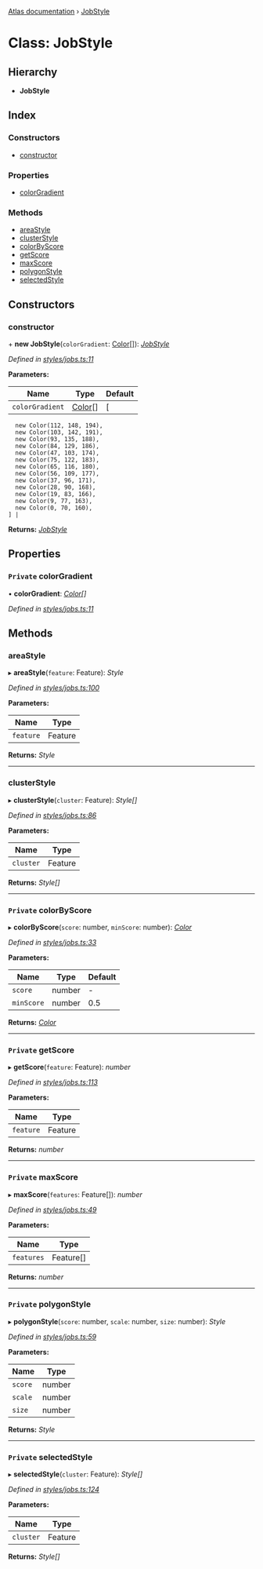 [Atlas documentation](../globals.md) › [JobStyle](jobstyle.md)

# Class: JobStyle

## Hierarchy

* **JobStyle**

## Index

### Constructors

* [constructor](jobstyle.md#constructor)

### Properties

* [colorGradient](jobstyle.md#private-colorgradient)

### Methods

* [areaStyle](jobstyle.md#areastyle)
* [clusterStyle](jobstyle.md#clusterstyle)
* [colorByScore](jobstyle.md#private-colorbyscore)
* [getScore](jobstyle.md#private-getscore)
* [maxScore](jobstyle.md#private-maxscore)
* [polygonStyle](jobstyle.md#private-polygonstyle)
* [selectedStyle](jobstyle.md#private-selectedstyle)

## Constructors

###  constructor

\+ **new JobStyle**(`colorGradient`: [Color](color.md)[]): *[JobStyle](jobstyle.md)*

*Defined in [styles/jobs.ts:11](https://github.com/chronark/atlas/blob/5df157b/src/styles/jobs.ts#L11)*

**Parameters:**

Name | Type | Default |
------ | ------ | ------ |
`colorGradient` | [Color](color.md)[] | [
      new Color(112, 148, 194),
      new Color(103, 142, 191),
      new Color(93, 135, 188),
      new Color(84, 129, 186),
      new Color(47, 103, 174),
      new Color(75, 122, 183),
      new Color(65, 116, 180),
      new Color(56, 109, 177),
      new Color(37, 96, 171),
      new Color(28, 90, 168),
      new Color(19, 83, 166),
      new Color(9, 77, 163),
      new Color(0, 70, 160),
    ] |

**Returns:** *[JobStyle](jobstyle.md)*

## Properties

### `Private` colorGradient

• **colorGradient**: *[Color](color.md)[]*

*Defined in [styles/jobs.ts:11](https://github.com/chronark/atlas/blob/5df157b/src/styles/jobs.ts#L11)*

## Methods

###  areaStyle

▸ **areaStyle**(`feature`: Feature): *Style*

*Defined in [styles/jobs.ts:100](https://github.com/chronark/atlas/blob/5df157b/src/styles/jobs.ts#L100)*

**Parameters:**

Name | Type |
------ | ------ |
`feature` | Feature |

**Returns:** *Style*

___

###  clusterStyle

▸ **clusterStyle**(`cluster`: Feature): *Style[]*

*Defined in [styles/jobs.ts:86](https://github.com/chronark/atlas/blob/5df157b/src/styles/jobs.ts#L86)*

**Parameters:**

Name | Type |
------ | ------ |
`cluster` | Feature |

**Returns:** *Style[]*

___

### `Private` colorByScore

▸ **colorByScore**(`score`: number, `minScore`: number): *[Color](color.md)*

*Defined in [styles/jobs.ts:33](https://github.com/chronark/atlas/blob/5df157b/src/styles/jobs.ts#L33)*

**Parameters:**

Name | Type | Default |
------ | ------ | ------ |
`score` | number | - |
`minScore` | number | 0.5 |

**Returns:** *[Color](color.md)*

___

### `Private` getScore

▸ **getScore**(`feature`: Feature): *number*

*Defined in [styles/jobs.ts:113](https://github.com/chronark/atlas/blob/5df157b/src/styles/jobs.ts#L113)*

**Parameters:**

Name | Type |
------ | ------ |
`feature` | Feature |

**Returns:** *number*

___

### `Private` maxScore

▸ **maxScore**(`features`: Feature[]): *number*

*Defined in [styles/jobs.ts:49](https://github.com/chronark/atlas/blob/5df157b/src/styles/jobs.ts#L49)*

**Parameters:**

Name | Type |
------ | ------ |
`features` | Feature[] |

**Returns:** *number*

___

### `Private` polygonStyle

▸ **polygonStyle**(`score`: number, `scale`: number, `size`: number): *Style*

*Defined in [styles/jobs.ts:59](https://github.com/chronark/atlas/blob/5df157b/src/styles/jobs.ts#L59)*

**Parameters:**

Name | Type |
------ | ------ |
`score` | number |
`scale` | number |
`size` | number |

**Returns:** *Style*

___

### `Private` selectedStyle

▸ **selectedStyle**(`cluster`: Feature): *Style[]*

*Defined in [styles/jobs.ts:124](https://github.com/chronark/atlas/blob/5df157b/src/styles/jobs.ts#L124)*

**Parameters:**

Name | Type |
------ | ------ |
`cluster` | Feature |

**Returns:** *Style[]*
